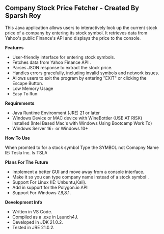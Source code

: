 ## Company Stock Price Fetcher - Created By Sparsh Roy


This Java application allows users to interactively look up the current stock price of a company by entering its stock symbol. It retrieves data from Yahoo's public Finance's API and displays the price to the console.

**Features**

* User-friendly interface for entering stock symbols.
* Fetches data from Yahoo Finance API .
* Parses JSON response to extract the stock price.
* Handles errors gracefully, including invalid symbols and network issues.
* Allows users to exit the program by entering "EXIT" or clicking the Escape Button.
* Low Memory Usage
* Easy To Run

**Requirements**

* Java Runtime Environment (JRE) 21 or later
* Windows Device or MAC device with WineBottler (USE AT RISK) installed (Intel Based Mac's with Windows Using Bootcamp Work To)
* Windows Server 16+ or Windows 10+


**How To Use**

When promted to for a stock symbol
Type the SYMBOL not Comapny Name
IE: Tesla Inc. Is TSLA

**Plans For The Future**

* Implement a better GUI and move away from a console interface.
* Make it so you can type company name instead of a stock symbol .
* Support For Linux (IE: Unbuntu,Kali).
* Add in support for the Polygon.io API
* Support For Windows 7,8,8.1.


**Development Info**

* Written in VS Code.
* Compiled as a .exe in Launch4J.
* Developed in JDK 21.0.2.
* Tested in JRE 21.0.2.

